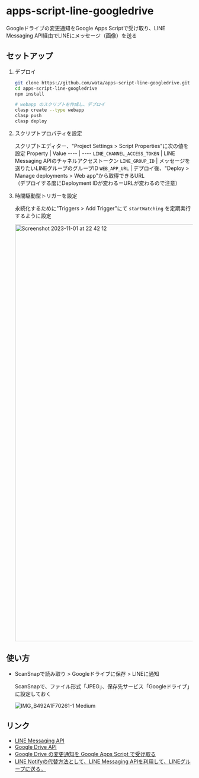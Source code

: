 # apps-script-line-googledrive

Googleドライブの変更通知をGoogle Apps Scriptで受け取り、LINE Messaging API経由でLINEにメッセージ（画像）を送る

## セットアップ

1. デプロイ

    ```sh
    git clone https://github.com/wata/apps-script-line-googledrive.git
    cd apps-script-line-googledrive
    npm install

    # webapp のスクリプトを作成し、デプロイ
    clasp create --type webapp
    clasp push
    clasp deploy
    ```

1. スクリプトプロパティを設定

    スクリプトエディター、"Project Settings > Script Properties"に次の値を設定
    Property | Value
    ---- | ----
    `LINE_CHANNEL_ACCESS_TOKEN` | LINE Messaging APIのチャネルアクセストークン
    `LINE_GROUP_ID` | メッセージを送りたいLINEグループのグループID
    `WEB_APP_URL` | デプロイ後、"Deploy > Manage deployments > Web app"から取得できるURL<br>（デプロイする度にDeployment IDが変わる＝URLが変わるので注意）

1. 時間駆動型トリガーを設定

    永続化するために"Triggers > Add Trigger"にて `startWatching` を定期実行するように設定

    <img width="1122" alt="Screenshot 2023-11-01 at 22 42 12" src="https://github.com/wata/apps-script-line-googledrive/assets/519695/fbaad2b2-baaa-4198-bf3d-8284c94212ed">

## 使い方

- ScanSnapで読み取り > Googleドライブに保存 > LINEに通知

    ScanSnapで、ファイル形式「JPEG」、保存先サービス「Googleドライブ」に設定しておく

    ![IMG_B492A1F70261-1 Medium](https://github.com/wata/apps-script-line-googledrive/assets/519695/91db089d-6610-468a-a0d3-cb32475f3efd)

## リンク

- [LINE Messaging API](https://developers.line.biz/ja/services/messaging-api/)
- [Google Drive API](https://developers.google.com/drive/api/reference/rest/v3)
- [Google Drive の変更通知を Google Apps Script で受け取る](https://zenn.dev/hankei6km/articles/receive-google-drive-chages-notifications-by-gas)
- [LINE Notifyの代替方法として、LINE Messaging APIを利用して、LINEグループに送る。](https://qiita.com/MikH/items/d9876b6e50f7c8510d0b)
